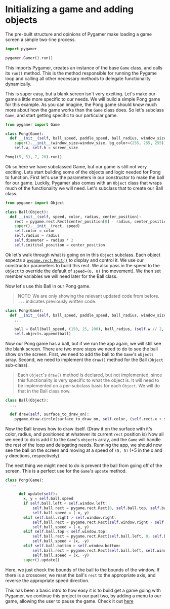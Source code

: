 # Initializing a game and adding objects

The pre-built structure and opinions of Pygamer make loading a game screen a simple two-line process.

``` python
import pygamer

pygamer.Gamer().run()
```

This imports Pygamer, creates an instance of the base `Game` class, and calls its `run()` method. This is the method responsible for running the Pygame loop and calling all other necessary methods to delegate functionality dynamically.

This is super easy, but a blank screen isn't very exciting. Let's make our game a little more specific to our needs. We will build a simple Pong game for this example. As you can imagine, the Pong game should know much more about how the game works than the `Game` class does. So let's subclass `Game`, and start getting specific to our particular game.

``` python
from pygamer import Game

class Pong(Game):
  def __init__(self, ball_speed, paddle_speed, ball_radius, window_size=(800, 600)):
    super().__init__(window_size=window_size, bg_color=(255, 255, 255))
    self.w, self.h = screen_size

Pong((5, 5), 7, 20).run()
```

Ok so here we have subclassed Game, but our game is still not very exciting. Lets start building some of the objects and logic needed for Pong to function. First let's use the parameters in our constructor to make the ball for our game. Luckily, Pygamer also comes with an `Object` class that wraps much of the functionality we will need. Let's subclass that to create our Ball class.

``` python
from pygamer import Object

class Ball(Object):
  def __init__(self, speed, color, radius, center_position):
    rect = pygame.rect.Rect(center_position[0] - radius, center_position[1] - radius, radius * 2, radius * 2)
    super().__init__(rect, speed)
    self.color = color
    self.radius = radius
    self.diameter = radius * 2
    self.initital_position = center_position
```

Ok let's walk through what is going on in this `Object` subclass. Each object expects a [`pygame.rect.Rect()`](https://www.pygame.org/docs/ref/rect.html) to display and control it. We use our constructor parameters to build this rect. We also pass in the speed to the `Object` to override the default of `speed=(0, 0)` (no movement). We then set member variables we will need later for the Ball class.

Now let's use this Ball in our Pong game.

> NOTE: We are only showing the relevant updated code from before. `...` indicates previously written code.

``` python
class Pong(Game):
  def __init__(self, ball_speed, paddle_speed, ball_radius, window_size=(800, 600)):
    ...

    ball = Ball(ball_speed, (150, 25, 200), ball_radius, (self.w // 2, self.h // 2))
    self.objects.append(ball)
```

Now our Pong game has a ball, but if we run the app again, we will still see the blank screen. There are two more steps we need to do to see the ball show on the screen. First, we need to add the ball to the `Game`'s `objects` array. Second, we need to implement the `draw()` method for the Ball (`Object` sub-class).

> Each `Object`'s `draw()` method is declared, but not implemented, since this functionality is very specific to what the object is. It will need to be implemented on a per-subclass basis for each `Object`. We will do that in the Ball class now.

``` python
class Ball(Object):
  ...

  def draw(self, surface_to_draw_on):
    pygame.draw.circle(surface_to_draw_on, self.color, (self.rect.x + self.radius, self.rect.y + self.radius), self.radius)
```

Now the Ball knows how to draw itself. (Draw it on the surface with it's color, radius, and positioned at whatever its current `rect` position is) Now all we need to do is add it to the `Game`'s `objects` array, and the `Game` will handle the rest of the loop and delegating needs. Running the app, we should now see the ball on the screen and moving at a speed of `(5, 5)` (+5 in the x and y directions, respectively).

The next thing we might need to do is prevent the ball from going off of the screen. This is a perfect use for the `Game`'s `update` method.

``` python
class Pong(Game):
  ...

      def update(self):
        x, y = self.ball.speed
        if self.ball.left < self.window.left:
            self.ball.rect = pygame.rect.Rect(0, self.ball.top, self.ball.width, self.ball.height)
            self.ball.speed = (-x, y)
        elif self.ball.right > self.window.right:
            self.ball.rect = pygame.rect.Rect(self.window.right - self.ball.width, self.ball.top, self.ball.width, self.ball.height)
            self.ball.speed = (-x, y)
        elif self.ball.top < self.window.top:
            self.ball.rect = pygame.rect.Rect(self.ball.left, 0, self.ball.width, self.ball.height)
            self.ball.speed = (x, -y)
        elif self.ball.bottom > self.window.bottom:
            self.ball.rect = pygame.rect.Rect(self.ball.left, self.window.bottom - self.ball.height, self.ball.width, self.ball.height)
            self.ball.speed = (x, -y)
        super().update()
```

Here, we just check the bounds of the ball to the bounds of the window. If there is a crossover, we reset the ball's `rect` to the appropriate axis, and reverse the appropriate speed direction.

This has been a basic intro to how easy it is to build get a game going with Pygamer, we continue this project in our part two, by adding a menu to our game, allowing the user to pause the game. Check it out [here](../p2)